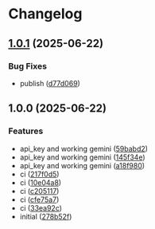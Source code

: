 # Changelog

## [1.0.1](https://github.com/LunchTimeCode/nest/compare/v1.0.0...v1.0.1) (2025-06-22)


### Bug Fixes

* publish ([d77d069](https://github.com/LunchTimeCode/nest/commit/d77d0692f07e20f337b30054b123de63bd030d5a))

## 1.0.0 (2025-06-22)


### Features

* api_key and working gemini ([59babd2](https://github.com/LunchTimeCode/nest/commit/59babd2150e8947a288b35c85dcfa438e20eb462))
* api_key and working gemini ([145f34e](https://github.com/LunchTimeCode/nest/commit/145f34e1b0ed2ffccb95aa8f595dcd00e7893036))
* api_key and working gemini ([a18f980](https://github.com/LunchTimeCode/nest/commit/a18f980785c0b1bb997508cc25d6191bb2124180))
* ci ([217f0d5](https://github.com/LunchTimeCode/nest/commit/217f0d58ddd77f92526b5e9e785b63306ce63ce2))
* ci ([10e04a8](https://github.com/LunchTimeCode/nest/commit/10e04a855a22fbe06bdf045ba21353fa861480b1))
* ci ([c205117](https://github.com/LunchTimeCode/nest/commit/c2051176218e8c8950c2f952b85cf92fd0b09059))
* ci ([cfe75a7](https://github.com/LunchTimeCode/nest/commit/cfe75a7ad78cbb92886a5e743703c25ea4997e95))
* ci ([33ea92c](https://github.com/LunchTimeCode/nest/commit/33ea92c45cac45f031c688c08d65546732418f58))
* initial ([278b52f](https://github.com/LunchTimeCode/nest/commit/278b52f8667389f87317e10f123be1358eb74214))
